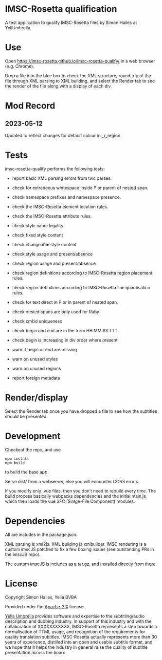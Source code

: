 # IMSC-Rosetta qualification


A test application to qualify IMSC-Rosetta files by Simon Hailes at YellUmbrella.

# Use

Open https://imsc-rosetta.github.io/imsc-rosetta-qualify/ in a web browser (e.g. Chrome).

Drop a file into the blue box to check the XML structure, round trip of the file through XML parsing to XML building, and select the Render tab to see the render of the file along with a display of each div.

# Mod Record

## 2023-05-12

Updated to reflect changes for default colour in _r_region.

# Tests


imsc-rosetta-qualify performs the following tests:

 - report basic XML parsing errors from two parses.
 - check for extraneous whitespace inside P or parent of nested span.
 - check namespace prefixes and namespace presence.
 - check the IMSC-Rosetta element location rules.
 - check the IMSC-Rosetta attribute rules.
 - check style name legality
 - check fixed style content
 - check changeable style content
 - check style usage and present/absence
 - check region usage and present/absence
 - check region definitions according to IMSC-Rosetta region placement rules.
 - check region definitions according to IMSC-Rosetta line quantisation rules.
 - check for text direct in P or in parent of nested span.
 - check nested spans are only used for Ruby
 - check xml:id uniqueness
 - check begin and end are in the form HH:MM:SS.TTT
 - check begin is increasing in div order where present

 - warn if begin or end are missing
 - warn on unused styles
 - warn on unused regions

 - report foreign metadata

# Render/display

Select the Render tab once you have dropped a file to see how the subtitles should be presented.

# Development

Checkout the repo, and use 

```
npm install
npm build
```

to build the base app.

Serve dist/ from a webserver, else you will encounter CORS errors.

If you modify only .vue files, then you don't need to rebuild every time.  The build process basically webpacks dependencies and the initial main.js, which then loads the vue SFC (Sinlge-File Component) modules.

# Dependencies

All are includes in the package.json.

XML parsing is xml2js.  XML building is xmlbuilder.  IMSC rendering is a custom imscJS patched to fix a few boxing issues (see outstanding PRs in the imscJS repo).

The custom imscJS is includes as a tar.gz, and installed directly from there.

# License

Copyright Simon Hailes, Yella BVBA

Provided under the [Apache-2.0](https://www.apache.org/licenses/LICENSE-2.0) license

[Yella Umbrella](https://yellaumbrella.tv) provides software and expertise to the subtitling/audio description and dubbing industry.  In support of this industry and with the collaboration of XXXXXXXXXXX, IMSC-Rosetta represents a step towards a normalisation of TTML usage, and recognition of the requirements for quality translation subtitles.  IMSC-Rosetta actually represents more than 30 years of experience, distilled into an open and usable subtitle format, and we hope that it helps the industry in general raise the quality of subtitle presentation across the board.
